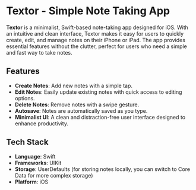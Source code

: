 # Textor - Simple Note Taking App

**Textor** is a minimalist, Swift-based note-taking app designed for iOS. With an intuitive and clean interface, Textor makes it easy for users to quickly create, edit, and manage notes on their iPhone or iPad. The app provides essential features without the clutter, perfect for users who need a simple and fast way to take notes.

## Features

- **Create Notes**: Add new notes with a simple tap.
- **Edit Notes**: Easily update existing notes with quick access to editing options.
- **Delete Notes**: Remove notes with a swipe gesture.
- **Autosave**: Notes are automatically saved as you type.
- **Minimalist UI**: A clean and distraction-free user interface designed to enhance productivity.

## Tech Stack

- **Language**: Swift
- **Frameworks**: UIKit
- **Storage**: UserDefaults (for storing notes locally, you can switch to Core Data for more complex storage)
- **Platform**: iOS
